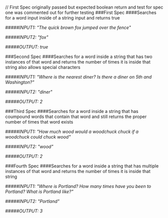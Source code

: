 // First Spec originally passed but expected boolean return and test for spec one was commented out for further testing
###First Spec
####Searches for a word input inside of a string input and returns true

#####_INPUT1: "The quick brown fox jumped over the fence"_

#####_INPUT2: "fox"_

#####_OUTPUT: true_
 
 ###Second Spec
 ####Searches for a word inside a string that has two instances of that word and returns the number of times it is inside that string also allows special characters
 
 #####_INPUT1: "Where is the nearest diner? Is there a diner on 5th and Washington?"_
 
 #####_INPUT2: "diner"_
 
 #####_OUTPUT: 2_
 
 ###Third Spec
 ####Searches for a word inside a string that has coumpound words that contain that word and still returns the proper number of times that word exists
 
 #####_INPUT1: "How much wood would a woodchuck chuck if a woodchuck could chuck wood"_
 
 #####_INPUT2: "wood"_
 
 #####_OUTPUT: 2_
 
###Fourth Spec
 ####Searches for a word inside a string that has multiple instances of that word and returns the number of times it is inside that string
 
 #####_INPUT1: "Where is Portland? How many times have you been to Portland? What is Portland like?"_
 
 #####_INPUT2: "Portland"_
 
 #####_OUTPUT: 3_
